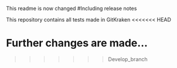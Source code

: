 This readme is now changed
#Including release notes

This repository contains all tests made in GitKraken
<<<<<<< HEAD

Further changes are made...
=======
>>>>>>> Develop_branch
